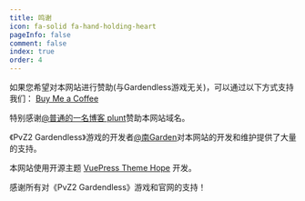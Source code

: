 ```yaml
---
title: 鸣谢
icon: fa-solid fa-hand-holding-heart
pageInfo: false
comment: false
index: true
order: 4
---
```


如果您希望对本网站进行赞助(与Gardendless游戏无关)，可以通过以下方式支持我们：
[Buy Me a Coffee](https://buymeacoffee.com/gaozih)

特别感谢[@普通的一名博客 plunt](https://space.bilibili.com/451272694)赞助本网站域名。

<BiliBili bvid="BV1HE4m1d7nt"/>

《PvZ2 Gardendless》游戏的开发者[@南Garden](https://space.bilibili.com/355909245)对本网站的开发和维护提供了大量的支持。

本网站使用开源主题 [VuePress Theme Hope](https://theme-hope.vuejs.press/zh/) 开发。

感谢所有对《PvZ2 Gardendless》游戏和官网的支持！
